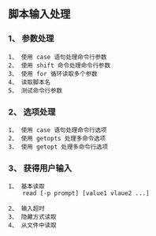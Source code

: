 ## 脚本输入处理

### 1、 参数处理

    1、 使用 case 语句处理命令行参数
    2、 使用 shift 命令处理命令行参数
    3、 使用 for 循环读取多个参数
    4、 读取脚本名
    5、 测试命令行参数


### 2、 选项处理
    1、 使用 case 语句处理命令行选项
    2、 使用 getopts 处理多命令选项
    3、 使用 getopt 处理多命令行选项
    

### 3、 获得用户输入
    1、 基本读取
        read [-p prompt] [value1 vlaue2 ...]
    
    2、 输入超时
    3、 隐藏方式读取
    4、 从文件中读取
    
























